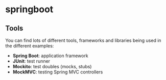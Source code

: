 # springboot


## Tools
You can find lots of different tools, frameworks and libraries being used in the different examples:

  * **Spring Boot**: application framework
  * **JUnit**: test runner
  * **Mockito**: test doubles (mocks, stubs)
  * **MockMVC**: testing Spring MVC controllers
